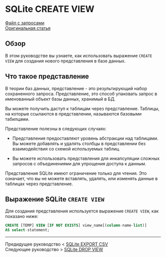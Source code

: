# SQLite CREATE VIEW #########################

[Файл с запросами][querys]   
[Оригинальная статья][origin]

[querys]: ./querys.sql
[origin]: https://www.sqlitetutorial.net/sqlite-create-view/

## Обзор ##############################

В этом руководстве вы узнаете, как использовать выражение `CREATE VIEW` для создания нового представления в базе данных.

## Что такое представление

В теории баз данных, представление - это результирующий набор сохраненного запроса. Представление, это способ упаковать запрос в именованный объект базы данных, хранимый в БД.

Вы можете получить даступ к таблицам через представление. Таблицы, на которые ссылаются в представлении, называются базовыми табилцами.

Представление полезны в следующих случаях:

- Представления предоставляют уровень абстракции над таблицами. Вы можете добавлять и удалять столбцы в представлении без взаимодействия со схемой используемых таблиц.

- Вы можете использовать представления для инкапсуляции сложных запросов с объединениями для упрощения доступа к данным.

Представления SQLite имеют ограничение только для чтения. Это означает, что вы не можете вставлять, удалять, или изменять данные в таблицах через представление.

## Выражение SQLite `CREATE VIEW`

Для создания представления используется выражение `CREATE VIEW`, как показано ниже:

``````````````````````````````````` sql
CREATE [TEMP] VIEW [IF NOT EXISTS] view_name[(column-name-list)]
AS select-statement;
```````````````````````````````````````

---------------------------------------

Предидущее руководство < [SQLite EXPORT CSV][prev]  
Следующее руководство > [SQLite DROP VIEW][next]

[prev]: ../50_ExportCSV/translate.md
[next]: ../52_DropView/translate.md